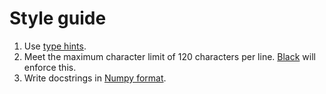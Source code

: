 # Style guide

1. Use [type hints](https://docs.python.org/3/library/typing.html).
2. Meet the maximum character limit of 120 characters per line. [Black](https://pypi.org/project/black/) will enforce this.
3. Write docstrings in [Numpy format](https://numpydoc.readthedocs.io/en/latest/format.html).
